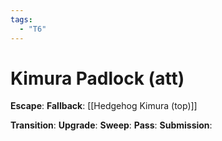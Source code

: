 ```yaml
---
tags:
  - "T6"
---
```


# Kimura Padlock (att)

**Escape**:
**Fallback**:
[[Hedgehog Kimura (top)]]

**Transition**:
**Upgrade**:
**Sweep**:
**Pass**:
**Submission**:
